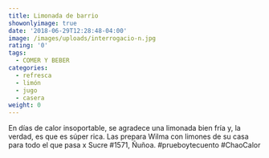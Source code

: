 ```yaml
---
title: Limonada de barrio
showonlyimage: true
date: '2018-06-29T12:28:48-04:00'
image: /images/uploads/interrogacio-n.jpg
rating: '0'
tags:
  - COMER Y BEBER
categories:
  - refresca
  - limón
  - jugo
  - casera
weight: 0
---
```

En días de calor insoportable, se agradece una limonada bien fría y, la verdad, es que es súper rica. Las prepara Wilma con limones de su casa para todo el que pasa x Sucre #1571, Ñuñoa. #prueboytecuento #ChaoCalor
